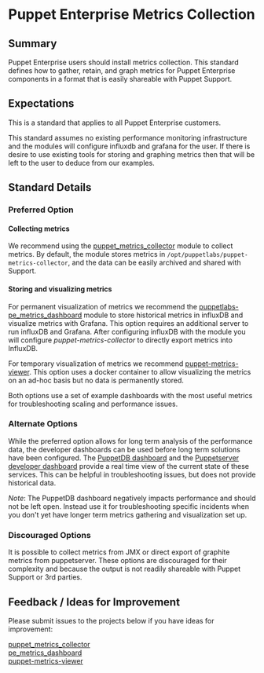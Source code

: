# Puppet Enterprise Metrics Collection

## Summary

Puppet Enterprise users should install metrics collection. This standard defines how to gather, retain, and graph metrics for Puppet Enterprise components in a format that is easily shareable with Puppet Support.  

## Expectations

This is a standard that applies to all Puppet Enterprise customers.  

This standard assumes no existing performance monitoring infrastructure and the modules will configure influxdb and grafana for the user.  If there is desire to use existing tools for storing and graphing metrics then that will be left to the user to deduce from our examples.  

## Standard Details

### Preferred Option


#### Collecting metrics 

We recommend using the [puppet_metrics_collector](https://github.com/puppetlabs/puppetlabs-puppet_metrics_collector) module to collect metrics.  By default, the module stores metrics in `/opt/puppetlabs/puppet-metrics-collector`, and the data can be easily archived and shared with Support.

#### Storing and visualizing metrics 

For permanent visualization of metrics we recommend the [puppetlabs-pe_metrics_dashboard](https://github.com/puppetlabs/puppetlabs-pe_metrics_dashboard) module to store historical metrics in influxDB and visualize metrics with Grafana.  This option requires an additional server to run influxDB and Grafana.  After configuring influxDB with the module you will configure *puppet-metrics-collector* to directly export metrics into InfluxDB.

For temporary visualization of metrics we recommend [puppet-metrics-viewer](https://github.com/puppetlabs/puppet-metrics-viewer).  This option uses a docker container to allow visualizing the metrics on an ad-hoc basis but no data is permanently stored.

Both options use a set of example dashboards with the most useful metrics for troubleshooting scaling and performance issues.  

### Alternate Options

While the preferred option allows for long term analysis of the performance data, the developer dashboards can be used before long term solutions have been configured. The [PuppetDB dashboard](https://puppet.com/docs/puppetdb/5.2/maintain_and_tune.html#monitor-the-performance-dashboard) and the [Puppetserver developer dashboard](https://puppet.com/docs/puppetserver/5.2/puppet_server_metrics.html#accessing-the-developer-dashboard) provide a real time view of the current state of these services. This can be helpful in troubleshooting issues, but does not provide historical data. 

*Note*: The PuppetDB dashboard negatively impacts performance and should not be left open. Instead use it for troubleshooting specific incidents when you don't yet have longer term metrics gathering and visualization set up. 

### Discouraged Options

It is possible to collect metrics from JMX or direct export of graphite metrics from puppetserver.  These options are discouraged for their complexity and because the output is not readily shareable with Puppet Support or 3rd parties.  

## Feedback / Ideas for Improvement

Please submit issues to the projects below if you have ideas for improvement:

[puppet_metrics_collector](https://github.com/puppetlabs/puppetlabs-puppet_metrics_collector)  
[pe_metrics_dashboard](https://github.com/puppetlabs/puppetlabs-pe_metrics_dashboard)  
[puppet-metrics-viewer](https://github.com/puppetlabs/puppet-metrics-viewer)  
